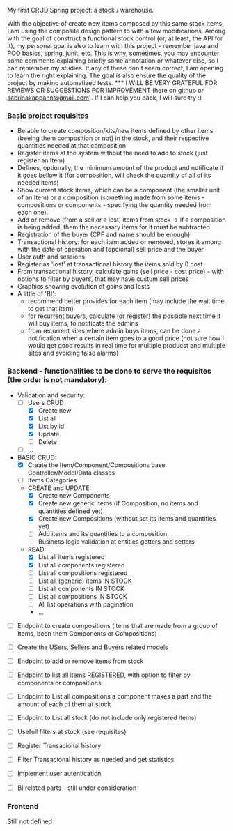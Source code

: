 My first CRUD Spring project: a stock / warehouse.

With the objective of create new items composed by this same stock items, I am using the composite design pattern to with a few modifications.
Among with the goal of construct a functional stock control (or, at least, the API for it), my personal goal is also to learn with this project - remember java and POO basics, spring, junit, etc. This is why, sometimes, you may
encounter some comments explaining briefly some annotation or whatever else, so I can remember my studies. If any of these don't seem correct, I am opening to learn the right explaining.
The goal is also ensure the quality of the project by making automatized tests.
*** I WILL BE VERY GRATEFUL FOR REVIEWS OR SUGGESTIONS FOR IMPROVEMENT (here on github or sabrinakappann@gmail.com). If I can help you back, I will sure try :)

### Basic project requisites
- Be able to create composition/kits/new items defined by other items (beeing them composition or not) in the stock, and their respective quantities needed at that composition
- Register items at the system without the need to add to stock (just register an Item)
- Defines, optionally, the minimum amount of the product and notificate if it goes bellow it (for composition, will check the quantity of all of its needed items)
- Show current stock items, which can be a component (the smaller unit of an Item) or a composition (something made from some items - compositions or components - specifying the quantity needed from each one).
- Add or remove (from a sell or a lost) items from stock -> if a composition is being added, them the necessary items for it must be subtracted
- Registration of the buyer (CPF and name should be enough)
- Transactional history: for each item added or removed, stores it among with the date of operation and (opcional) sell price and the buyer
- User auth and sessions
- Register as 'lost' at transactional history the items sold by 0 cost
- From transactional history, calculate gains (sell price - cost price) - with options to filter by buyers, that may have custum sell prices
- Graphics showing evolution of gains and losts
- A little of 'BI':
  - recommend better provides for each item (may include the wait time to get that item)
  - for recurrent buyers, calculate (or register) the possible next time it will buy items, to notificate the admins
  - from recurrent sites where admin buys items, can be done a notification when a certain item goes to a good price (not sure how I would get good           results in real time for multiple producst and multiple sites and avoiding false alarms)


### Backend - functionalities to be done to serve the requisites (the order is not mandatory):
- Validation and security:
  - [ ] Users CRUD
    - [X] Create new
    - [X] List all
    - [X] List by id
    - [X] Update
    - [ ] Delete
  - [ ] ...
- BASIC CRUD:
  - [X] Create the Item/Component/Compositions base Controller/Model/Data classes
  - [ ] Items Categories
  - CREATE and UPDATE:
    - [X] Create new Components
    - [X] Create new generic Items (if Composition, no items and quantities defined yet)
    - [X] Create new Compositions (without set its items and quantities yet)
    - [ ] Add items and its quantities to a composition
    - [ ] Business logic validation at entities getters and setters
  - READ:
    - [X] List all items registered
    - [X] List all components registered
    - [ ] List all compositions registered
    - [ ] List all (generic) items IN STOCK
    - [ ] List all components IN STOCK
    - [ ] List all compositions IN STOCK
    - [ ] All list operations with pagination
    - ...

- [ ] Endpoint to create compositions (items that are made from a group of Items, been them Components or Compositions)
- [ ] Create the USers, Sellers and Buyers related models
- [ ] Endpoint to add or remove items from stock
- [ ] Endpoint to list all items REGISTERED, with option to filter by components or compositions
- [ ] Endpoint to List all compositions a component makes a part and the amount of each of them at stock
- [ ] Endpoint to List all stock (do not include only registered items)
- [ ] Usefull filters at stock (see requisites)
- [ ] Register Transacional history
- [ ] Filter Transacional history as needed and get statistics
- [ ] Implement user autentication
- [ ] BI related parts - still under consideration


### Frontend

Still not defined

